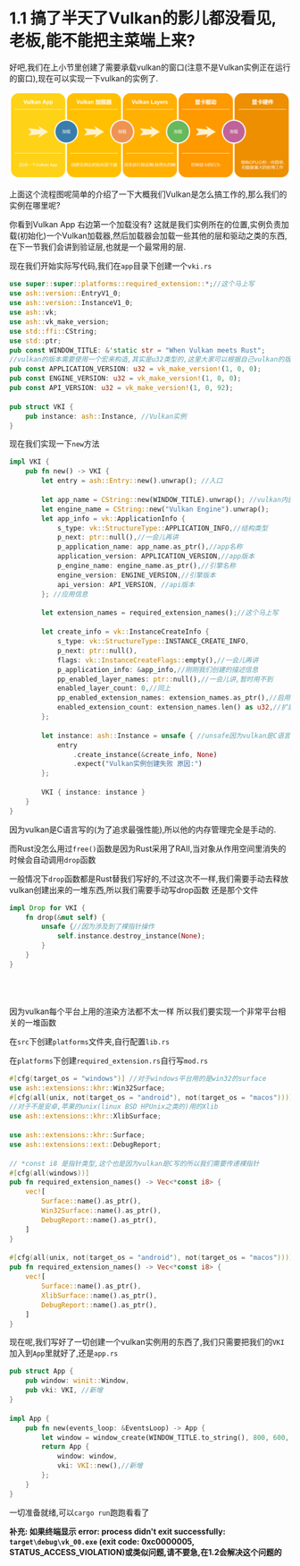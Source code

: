 # 1.1 搞了半天了Vulkan的影儿都没看见,老板,能不能把主菜端上来?

好吧,我们在上小节里创建了需要承载vulkan的窗口(注意不是Vulkan实例正在运行的窗口),现在可以实现一下vulkan的实例了.

![工作流程](.\1.1.1.png)

上面这个流程图呢简单的介绍了一下大概我们Vulkan是怎么搞工作的,那么我们的实例在哪里呢?

你看到Vulkan App 右边第一个加载没有? 这就是我们实例所在的位置,实例负责加载(初始化)一个Vulkan加载器,然后加载器会加载一些其他的层和驱动之类的东西,在下一节我们会讲到验证层,也就是一个最常用的层.


现在我们开始实际写代码,我们在```app```目录下创建一个```vki.rs```

```rust
use super::super::platforms::required_extension::*;//这个马上写
use ash::version::EntryV1_0;
use ash::version::InstanceV1_0;
use ash::vk;
use ash::vk_make_version;
use std::ffi::CString;
use std::ptr;
pub const WINDOW_TITLE: &'static str = "When Vulkan meets Rust";
//vulkan的版本需要使用一个宏来构造,其实是u32类型的,这里大家可以根据自己vulkan的版本来进行配置
pub const APPLICATION_VERSION: u32 = vk_make_version!(1, 0, 0);
pub const ENGINE_VERSION: u32 = vk_make_version!(1, 0, 0);
pub const API_VERSION: u32 = vk_make_version!(1, 0, 92);

pub struct VKI {
    pub instance: ash::Instance, //Vulkan实例
}
```
现在我们实现一下```new```方法
```rust
impl VKI {
    pub fn new() -> VKI {
        let entry = ash::Entry::new().unwrap(); //入口

        let app_name = CString::new(WINDOW_TITLE).unwrap(); //vulkan内部描述应用的名称
        let engine_name = CString::new("Vulkan Engine").unwrap();
        let app_info = vk::ApplicationInfo {
            s_type: vk::StructureType::APPLICATION_INFO,//结构类型
            p_next: ptr::null(),//一会儿再讲
            p_application_name: app_name.as_ptr(),//app名称
            application_version: APPLICATION_VERSION,//app版本
            p_engine_name: engine_name.as_ptr(),//引擎名称
            engine_version: ENGINE_VERSION,//引擎版本
            api_version: API_VERSION, //api版本
        }; //应用信息

        let extension_names = required_extension_names();//这个马上写

        let create_info = vk::InstanceCreateInfo {
            s_type: vk::StructureType::INSTANCE_CREATE_INFO,
            p_next: ptr::null(),
            flags: vk::InstanceCreateFlags::empty(),//一会儿再讲
            p_application_info: &app_info,//刚刚我们创建的描述信息
            pp_enabled_layer_names: ptr::null(),//一会儿讲,暂时用不到
            enabled_layer_count: 0,//同上
            pp_enabled_extension_names: extension_names.as_ptr(),//启用的扩展
            enabled_extension_count: extension_names.len() as u32,//扩展表列长度
        };

        let instance: ash::Instance = unsafe { //unsafe因为vulkan是C语言写的
            entry
                .create_instance(&create_info, None)
                .expect("Vulkan实例创建失败 原因:")
        };

        VKI { instance: instance }
    }
}
```
因为vulkan是C语言写的(为了追求最强性能),所以他的内存管理完全是手动的.

而Rust没怎么用过```free()```函数是因为Rust采用了RAII,当对象从作用空间里消失的时候会自动调用```drop```函数

一般情况下```drop```函数都是Rust替我们写好的,不过这次不一样,我们需要手动去释放vulkan创建出来的一堆东西,所以我们需要手动写drop函数
还是那个文件
```rust
impl Drop for VKI {
    fn drop(&mut self) {
        unsafe {//因为涉及到了裸指针操作
            self.instance.destroy_instance(None);
        }
    }
}
```
<br/>
<br/>
<br/>
因为vulkan每个平台上用的渲染方法都不太一样
所以我们要实现一个非常平台相关的一堆函数

在```src```下创建```platforms```文件夹,自行配置```lib.rs```

在```platforms```下创建```required_extension.rs```自行写```mod.rs```

```rust
#[cfg(target_os = "windows")] //对于windows平台用的是win32的surface
use ash::extensions::khr::Win32Surface;
#[cfg(all(unix, not(target_os = "android"), not(target_os = "macos")))] 
//对于不是安卓,苹果的unix(linux BSD HPUnix之类的)用的Xlib
use ash::extensions::khr::XlibSurface;

use ash::extensions::khr::Surface;
use ash::extensions::ext::DebugReport;

// *const i8 是指针类型,这个也是因为vulkan是C写的所以我们需要传递裸指针
#[cfg(all(windows))]
pub fn required_extension_names() -> Vec<*const i8> {
    vec![
        Surface::name().as_ptr(),
        Win32Surface::name().as_ptr(),
        DebugReport::name().as_ptr(),
    ]
}

#[cfg(all(unix, not(target_os = "android"), not(target_os = "macos")))]
pub fn required_extension_names() -> Vec<*const i8> {
    vec![
        Surface::name().as_ptr(),
        XlibSurface::name().as_ptr(),
        DebugReport::name().as_ptr(),
    ]
}
```

现在呢,我们写好了一切创建一个vulkan实例用的东西了,我们只需要把我们的```VKI```加入到```App```里就好了,还是```app.rs```


```rust
pub struct App {
    pub window: winit::Window,
    pub vki: VKI, //新增
}

impl App {
    pub fn new(events_loop: &EventsLoop) -> App {
        let window = window_create(WINDOW_TITLE.to_string(), 800, 600, events_loop);
        return App {
            window: window,
            vki: VKI::new(),//新增
        };
    }
}
```
一切准备就绪,可以```cargo run```跑跑看看了

**补充: 如果终端显示 error: process didn't exit successfully: `target\debug\vk_00.exe` (exit code: 0xc0000005, STATUS_ACCESS_VIOLATION)或类似问题,请不要急,在1.2会解决这个问题的**